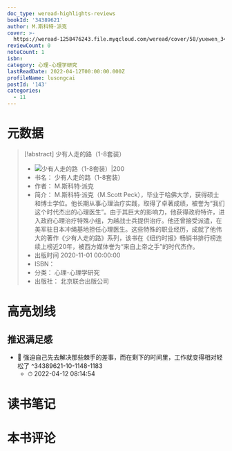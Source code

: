 ```yaml
---
doc_type: weread-highlights-reviews
bookId: '34389621'
author: M.斯科特·派克
cover: >-
  https://weread-1258476243.file.myqcloud.com/weread/cover/58/yuewen_34389621/t7_yuewen_343896211678699158.jpg
reviewCount: 0
noteCount: 1
isbn: 
category: 心理-心理学研究
lastReadDate: 2022-04-12T00:00:00.000Z
profileName: lusongcai
postId: '143'
categories:
  - 11
---
```

# 元数据
> [!abstract] 少有人走的路（1-8套装）
> - ![ 少有人走的路（1-8套装）|200](https://weread-1258476243.file.myqcloud.com/weread/cover/58/yuewen_34389621/t7_yuewen_343896211678699158.jpg)
> - 书名： 少有人走的路（1-8套装）
> - 作者： M.斯科特·派克
> - 简介： M.斯科特·派克（M.Scott Peck），毕业于哈佛大学，获得硕士和博士学位。他长期从事心理治疗实践，取得了卓著成绩，被誉为“我们这个时代杰出的心理医生”。由于其巨大的影响力，他获得政府特许，进入政府心理治疗特殊小组，为越战士兵提供治疗。他还曾接受派遣，在美军驻日本冲绳基地担任心理医生。这些特殊的职业经历，成就了他伟大的著作《少有人走的路》系列，该书在《纽约时报》畅销书排行榜连续上榜近20年，被西方媒体誉为“来自上帝之手”的时代杰作。
> - 出版时间 2020-11-01 00:00:00
> - ISBN： 
> - 分类： 心理-心理学研究
> - 出版社： 北京联合出版公司

# 高亮划线

## 推迟满足感


- 📌 强迫自己先去解决那些棘手的差事，而在剩下的时间里，工作就变得相对轻松了 ^34389621-10-1148-1183
    - ⏱ 2022-04-12 08:14:54 
# 读书笔记

# 本书评论
